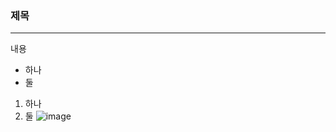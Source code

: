 ### 제목
---
내용
* 하나
* 둘
1. 하나
2. 둘
![image](https://github.com/apekel/mk/assets/5364624/f1c550f1-307f-4112-ac7f-7affe5a29494)
